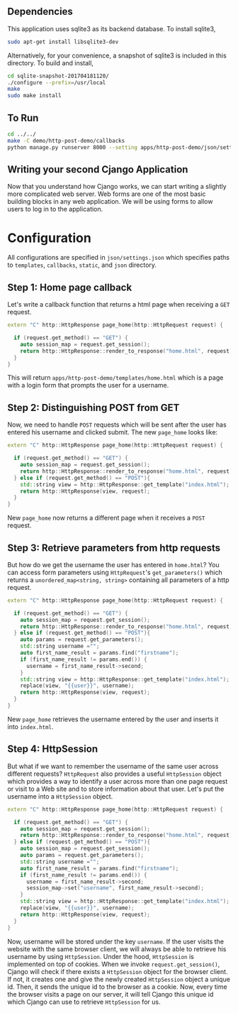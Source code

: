 ## Dependencies
This application uses sqlite3 as its backend database. To install sqlite3,

```bash
sudo apt-get install libsqlite3-dev
```
Alternatively, for your convenience, a snapshot of sqlite3 is included in this directory. To build and install,

```bash
cd sqlite-snapshot-201704181120/
./configure --prefix=/usr/local
make
sudo make install
```

## To Run
```bash
cd ../../
make -C demo/http-post-demo/callbacks
python manage.py runserver 8000 --setting apps/http-post-demo/json/settings.json

```


## Writing your second Cjango Application

Now that you understand how Cjango works, we can start writing a slightly more complicated web server. Web forms are one of the most basic building blocks in any web application. We will be using forms to allow users to log in to the application.

# Configuration
All configurations are specified in `json/settings.json` which specifies paths to `templates`, `callbacks`, `static`, and `json` directory.

## Step 1: Home page callback

Let's write a callback function that returns a html page when receiving a `GET` request.

```c++
extern "C" http::HttpResponse page_home(http::HttpRequest request) {

  if (request.get_method() == "GET") {
    auto session_map = request.get_session();
    return http::HttpResponse::render_to_response("home.html", request);
  }
}

```

This will return `apps/http-post-demo/templates/home.html` which is a page with a login form that prompts the user for a username.

## Step 2: Distinguishing POST from GET
Now, we need to handle `POST` requests which will be sent after the user has entered his username and clicked submit. The new `page_home` looks like:

```c++
extern "C" http::HttpResponse page_home(http::HttpRequest request) {

  if (request.get_method() == "GET") {
    auto session_map = request.get_session();
    return http::HttpResponse::render_to_response("home.html", request);
  } else if (request.get_method() == "POST"){
    std::string view = http::HttpResponse::get_template("index.html");
    return http::HttpResponse(view, request);
  }
}
```
New `page_home` now returns a different page when it receives a `POST` request.

## Step 3: Retrieve parameters from http requests
But how do we get the username the user has entered in `home.html`? You can access form parameters using `HttpRequest`'s `get_parameters()` which returns a `unordered_map<string, string>` containing all parameters of a http request.

```c++
extern "C" http::HttpResponse page_home(http::HttpRequest request) {

  if (request.get_method() == "GET") {
    auto session_map = request.get_session();
    return http::HttpResponse::render_to_response("home.html", request);
  } else if (request.get_method() == "POST"){
    auto params = request.get_parameters();
    std::string username ="";
    auto first_name_result = params.find("firstname");
    if (first_name_result != params.end()) {
      username = first_name_result->second;
    }
    std::string view = http::HttpResponse::get_template("index.html");
    replace(view, "{{user}}", username);
    return http::HttpResponse(view, request);
  }
}
```
New `page_home` retrieves the username entered by the user and inserts it into `index.html`.

## Step 4: HttpSession
But what if we want to remember the username of the same user across different requests? `HttpRequest` also provides a useful `HttpSession` object which provides a way to identify a user across more than one page request or visit to a Web site and to store information about that user. Let's put the username into a `HttpSession` object.

```c++
extern "C" http::HttpResponse page_home(http::HttpRequest request) {

  if (request.get_method() == "GET") {
    auto session_map = request.get_session();
    return http::HttpResponse::render_to_response("home.html", request);
  } else if (request.get_method() == "POST"){
    auto session_map = request.get_session();
    auto params = request.get_parameters();
    std::string username ="";
    auto first_name_result = params.find("firstname");
    if (first_name_result != params.end()) {
      username = first_name_result->second;
      session_map->set("username", first_name_result->second);
    }
    std::string view = http::HttpResponse::get_template("index.html");
    replace(view, "{{user}}", username);
    return http::HttpResponse(view, request);
  }
}
```
Now, username will be stored under the key `username`. If the user visits the website with the same browser client, we will always be able to retrieve his username by using `HttpSession`. Under the hood, `HttpSession` is implemented on top of cookies. When we invoke `request.get_session()`, Cjango will check if there exists a `HttpSession` object for the browser client. If not, it creates one and give the newly created `HttpSession` object a unique id. Then, it sends the unique id to the browser as a cookie. Now, every time the browser visits a page on our server, it will tell Cjango this unique id which Cjango can use to retrieve `HttpSession` for us.
